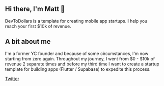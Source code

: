 ## Hi there, I'm Matt 👋

DevToDollars is a template for creating mobile app startups. I help you reach your first $10k of revenue.

## A bit about me

I'm a former YC founder and because of some circumstances, I'm now starting from zero again. Throughout my journey, I went from $0 - $10k of revenue 2 separate times and before my third time I want to create a startup template for building apps (Flutter / Supabase) to expedite this process.

[Twitter](https://twitter.com/IThinkWong)

<!--

**Here are some ideas to get you started:**

🙋‍♀️ A short introduction - what is your organization all about?
🌈 Contribution guidelines - how can the community get involved?
👩‍💻 Useful resources - where can the community find your docs? Is there anything else the community should know?
🍿 Fun facts - what does your team eat for breakfast?
🧙 Remember, you can do mighty things with the power of [Markdown](https://docs.github.com/github/writing-on-github/getting-started-with-writing-and-formatting-on-github/basic-writing-and-formatting-syntax)
-->

